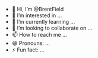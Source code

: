 - 👋 Hi, I’m @BrentField
- 👀 I’m interested in ...
- 🌱 I’m currently learning ...
- 💞️ I’m looking to collaborate on ...
- 📫 How to reach me ...
- 😄 Pronouns: ...
- ⚡ Fun fact: ...

<!---
BrentField/BrentField is a ✨ special ✨ repository because its `README.md` (this file) appears on your GitHub profile.
You can click the Preview link to take a look at your changes.
--->
